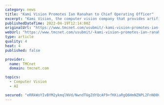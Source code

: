 ```yaml
---
category: news
title: "Kami Vision Promotes Ian Ranahan to Chief Operating Officer"
excerpt: "Kami Vision, the computer vision company that provides artificial intelligence (AI) solutions to SMBs and consumers, announced today the promotion of Ian Ranahan to Chief Operating Officer. Ranahan recently served as Vice President of Product Management,"
publishedDateTime: 2022-04-19T12:14:00Z
originalUrl: "https://www.tmcnet.com/usubmit/-kami-vision-promotes-ian-ranahan-chief-operating-officer-/2022/04/19/9584884.htm"
webUrl: "https://www.tmcnet.com/usubmit/-kami-vision-promotes-ian-ranahan-chief-operating-officer-/2022/04/19/9584884.htm"
type: article
quality: 4
heat: 4
published: false

provider:
  name: TMCnet
  domain: tmcnet.com

topics:
  - Computer Vision
  - AI

secured: "eRRkWoYIvBYM2ykmqlNVd/NwndTUgZdYQcAF9+fKKiaRgQ6HmNZNPL2FnN00CBokwDPe0Ux8a5RBhWxWMCjg8uCvi/41x+EdJ10AI0zNbyIqKiIYxYQEK3nasfALK4OstTMemhfTxeELBdrxPutVOmbgRhnhZ4Yt+Xp2GcGINM8tggvewXsrKwo7WZuyqFfjDS1V1wat9HdqlV21exiB9Nr/uSSSjA+ZbDkm7w6DV4KNDLU5sDKazcrlET2UqgRNP8E7icI1/N+hl6s5adjo6Cf/WGNrOX8uNN1fE8JSwDOjiwbcKWRg3UWktG37H+AiE+ayCVnnlc620RvX/HJPa7FlVXJ7SnyLJgOOV/OdhLw=;vth2IMReEMOVLZOJVuVzGw=="
---
```


